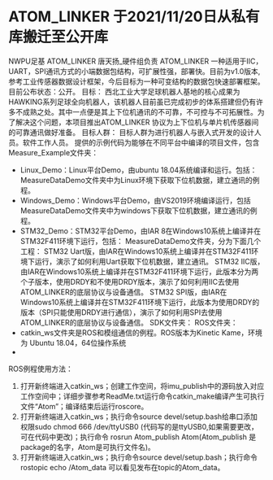 # ATOM_LINKER 于2021/11/20日从私有库搬迁至公开库
NWPU足基 ATOM_LINKER 唐天扬_硬件组负责
ATOM_LINKER 一种适用于IIC，UART，SPI通讯方式的小端数据包结构，可扩展性强，部署快。目前为v1.0版本,参考工业传感器数据设计框架，今后目标为一种可变结构的数据包快速部署框架。目前公布状态：公开。
目标：
西北工业大学足球机器人基地的核心成果为HAWKING系列足球全向机器人，该机器人目前虽已完成初步的体系搭建但仍有许多不成熟之处。其中一点便是其上下位机通讯的不可靠，不可控与不可拓展性。为了解决这个问题，本项目推出ATOM_LINKER 协议为上下位机与单片机传感器间的可靠通讯做好准备。
目标人群：
目标人群为进行机器人与嵌入式开发的设计人员。软件工作人员。
提供的示例代码为能够在不同平台中编译的项目文件，包含
Measure_Example文件夹：
- Linux_Demo：Linux平台Demo，由ubuntu 18.04系统编译和运行。包括：
MeasureDataDemo文件夹中为Linux环境下获取下位机数据，建立通讯的例程。
- Windows_Demo：Windows平台Demo，由VS2019环境编译运行，包括
MeasureDataDemo文件夹中为windows下获取下位机数据，建立通讯的例程。
- STM32_Demo：STM32平台Demo，由IAR 8在Windows10系统上编译并在STM32F411环境下运行，包括：
MeasureDataDemo文件夹，分为下面几个工程：
STM32 Uart版，由IAR在Windows10系统上编译并在STM32F411环境下运行，演示了如何利用Uart获取下位机数据，建立通讯。 
STM32 IIC版，由IAR在Windows10系统上编译并在STM32F411环境下运行，此版本分为两个子版本，使用DRDY和不使用DRDY版本，演示了如何利用IIC去使用ATOM_LINKER的底层协议与设备通信。 
STM32 SPI版，由IAR在Windows10系统上编译并在STM32F411环境下运行，此版本为使用DRDY的版本（SPI只能使用DRDY进行通信），演示了如何利用SPI去使用ATOM_LINKER的底层协议与设备通信。
SDK文件夹：
ROS文件夹：
- catkin_ws文件夹是ROS和模组通信的例程。ROS版本为Kinetic Kame，环境为 Ubuntu 18.04，64位操作系统 
- 
 ROS例程使用方法： 
1. 打开新终端进入catkin_ws；创建工作空间，将imu_publish中的源码放入对应工作空间中；详细步骤参考ReadMe.txt运行命令catkin_make编译产生可执行文件“Atom”；编译结束后运行roscore。
2. 打开新终端进入catkin_ws；执行命令source devel/setup.bash给串口添加权限sudo chmod 666 /dev/ttyUSB0 (代码写的是ttyUSB0,如果需要更改，可在代码中更改)；执行命令 rosrun Atom_publish Atom(Atom_publish 是package的名字，Atom是可执行文件名)。
3. 打开新终端进入catkin_ws；执行命令source devel/setup.bash；执行命令rostopic echo /Atom_data 可以看见发布在topic的Atom_data。
